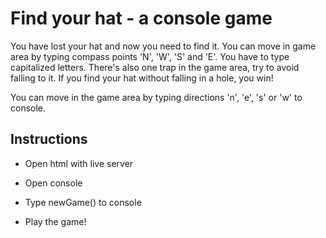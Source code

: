 
# Find your hat - a console game

You have lost your hat and now you need to find it. You can move
in game area by typing compass points 'N', 'W', 'S' and 'E'. You have
to type capitalized letters. There's also one trap in the game area,
try to avoid falling to it. If you find your hat without falling in a 
hole, you win! 

You can move in the game area by typing directions 'n', 'e', 's' or 'w' to console.

## Instructions 

- Open html with live server

- Open console

- Type newGame() to console

- Play the game!